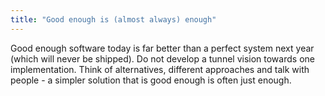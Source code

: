 ```yaml
---
title: "Good enough is (almost always) enough"
---
```


Good enough software today is far better than a perfect system next year (which will never be shipped). Do not develop a tunnel vision towards one implementation. Think of alternatives, different approaches and talk with people - a simpler solution that is good enough is often just enough.
